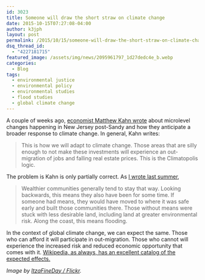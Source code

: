 ```yaml
---
id: 3023
title: Someone will draw the short straw on climate change
date: 2015-10-15T07:27:08-04:00
author: k3jph
layout: post
permalink: /2015/10/15/someone-will-draw-the-short-straw-on-climate-change/
dsq_thread_id:
  - "4227181715"
featured_image: /assets/img/news/2095961797_1d27dedc4e_b.webp
categories:
  - Blog
tags:
  - environmental justice
  - environmental policy
  - environmental studies
  - flood studies
  - global climate change
---
```

A couple of weeks ago, [economist Matthew Kahn wrote](http://greeneconomics.blogspot.com/2015/10/the-microeconomics-of-adapting-to.html) about microlevel changes happening in New Jersey post-Sandy and how they anticipate a broader response to climate change.  In general, Kahn writes:

> This is how we will adapt to climate change. Those areas that are silly enough to not make these investments will experience an out-migration of jobs and falling real estate prices.  This is the Climatopolis logic.

The problem is Kahn is only partially correct.  As [I wrote last summer](/2015/06/04/wealthier-communities-pay-less-for-flood-insurance/),

> Wealthier communities generally tend to stay that way. Looking backwards, this means they also have been for some time. If someone had means, they would have moved to where it was safe early and built those communities there. Those without means were stuck with less desirable land, including land at greater environmental risk. Along the coast, this means flooding.

In the context of global climate change, we can expect the same.  Those who can afford it will participate in out-migration.  Those who cannot will experience the increased risk and reduced economic opportunity that comes with it.  [Wikipedia, as always, has an excellent catalog of the expected effects.](https://en.wikipedia.org/wiki/Climate_change_and_poverty)

_Image by [ItzaFineDay / Flickr](https://www.flickr.com/photos/itzafineday/2095961797)._

